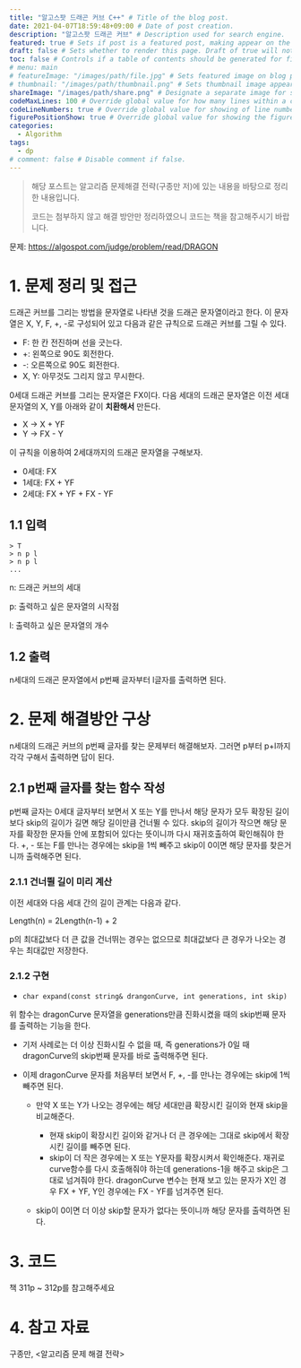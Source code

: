 ```yaml
---
title: "알고스팟 드래곤 커브 C++" # Title of the blog post.
date: 2021-04-07T18:59:48+09:00 # Date of post creation.
description: "알고스팟 드래곤 커브" # Description used for search engine.
featured: true # Sets if post is a featured post, making appear on the home page side bar.
draft: false # Sets whether to render this page. Draft of true will not be rendered.
toc: false # Controls if a table of contents should be generated for first-level links automatically.
# menu: main
# featureImage: "/images/path/file.jpg" # Sets featured image on blog post.
# thumbnail: "/images/path/thumbnail.png" # Sets thumbnail image appearing inside card on homepage.
shareImage: "/images/path/share.png" # Designate a separate image for social media sharing.
codeMaxLines: 100 # Override global value for how many lines within a code block before auto-collapsing.
codeLineNumbers: true # Override global value for showing of line numbers within code block.
figurePositionShow: true # Override global value for showing the figure label.
categories:
  - Algorithm
tags:
  - dp
# comment: false # Disable comment if false.
---
```

> 해당 포스트는 알고리즘 문제해결 전략(구종만 저)에 있는 내용을 바탕으로 정리한 내용입니다.
>
> 코드는 첨부하지 않고 해결 방안만 정리하였으니 코드는 책을 참고해주시기 바랍니다.

문제: https://algospot.com/judge/problem/read/DRAGON

# 1. 문제 정리 및 접근
드래곤 커브를 그리는 방법을 문자열로 나타낸 것을 드래곤 문자열이라고 한다. 이 문자열은 X, Y, F, +, -로 구성되어 있고 다음과 같은 규칙으로 드래곤 커브를 그릴 수 있다.

- F: 한 칸 전진하며 선을 긋는다.
- +: 왼쪽으로 90도 회전한다.
- -: 오른쪽으로 90도 회전한다.
- X, Y: 아무것도 그리지 않고 무시한다.

0세대 드래곤 커브를 그리는 문자열은 FX이다. 다음 세대의 드래곤 문자열은 이전 세대 문자열의 X, Y를 아래와 같이 **치환해서** 만든다.

- X -> X + YF
- Y -> FX - Y

이 규칙을 이용하여 2세대까지의 드래곤 문자열을 구해보자.
- 0세대: FX
- 1세대: FX + YF
- 2세대: FX + YF + FX - YF
## 1.1 입력
  ```
  > T
  > n p l
  > n p l
  ...
  ```
n: 드래곤 커브의 세대

p: 출력하고 싶은 문자열의 시작점

l: 출력하고 싶은 문자열의 개수

## 1.2 출력
n세대의 드래곤 문자열에서 p번째 글자부터 l글자를 출력하면 된다.

# 2. 문제 해결방안 구상
n세대의 드래곤 커브의 p번째 글자를 찾는 문제부터 해결해보자. 그러면 p부터 p+l까지 각각 구해서 출력하면 답이 된다.

## 2.1 p번째 글자를 찾는 함수 작성

p번째 글자는 0세대 글자부터 보면서 X 또는 Y를 만나서 해당 문자가 모두 확장된 길이보다 skip의 길이가 길면 해당 길이만큼 건너뛸 수 있다. skip의 길이가 작으면 해당 문자를 확장한 문자들 안에 포함되어 있다는 뜻이니까 다시 재귀호출하여 확인해줘야 한다. +, - 또는 F를 만나는 경우에는 skip을 1씩 빼주고 skip이 0이면 해당 문자를 찾은거니까 출력해주면 된다.

### 2.1.1 건너뛸 길이 미리 계산
이전 세대와 다음 세대 간의 길이 관계는 다음과 같다.

Length(n) = 2Length(n-1) + 2

p의 최대값보다 더 큰 값을 건너뛰는 경우는 없으므로 최대값보다 큰 경우가 나오는 경우는 최대값만 저장한다.

### 2.1.2 구현
- `char expand(const string& drangonCurve, int generations, int skip)` 

위 함수는 dragonCurve 문자열을 generations만큼 진화시켰을 때의 skip번째 문자를 출력하는 기능을 한다.

- 기저 사례로는 더 이상 진화시킬 수 없을 때, 즉 generations가 0일 때 dragonCurve의 skip번째 문자를 바로 출력해주면 된다.

- 이제 dragonCurve 문자를 처음부터 보면서 F, +, -를 만나는 경우에는 skip에 1씩 빼주면 된다.

  - 만약 X 또는 Y가 나오는 경우에는 해당 세대만큼 확장시킨 길이와 현재 skip을 비교해준다.

    - 현재 skip이 확장시킨 길이와 같거나 더 큰 경우에는 그대로 skip에서 확장시킨 길이를 빼주면 된다.
    - skip이 더 작은 경우에는 X 또는 Y문자를 확장시켜서 확인해준다. 재귀로 curve함수를 다시 호출해줘야 하는데 generations-1을 해주고 skip은 그대로 넘겨줘야 한다. dragonCurve 변수는 현재 보고 있는 문자가 X인 경우 FX + YF, Y인 경우에는 FX - YF를 넘겨주면 된다.

  - skip이 0이면 더 이상 skip할 문자가 없다는 뜻이니까 해당 문자를 출력하면 된다.

# 3. 코드

책 311p ~ 312p를 참고해주세요

# 4. 참고 자료
구종만, <알고리즘 문제 해결 전략>